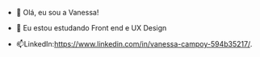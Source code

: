 - 👋 Olá, eu sou a Vanessa!

- 🌱 Eu estou estudando Front end e UX Design

- 📫LinkedIn:https://www.linkedin.com/in/vanessa-campoy-594b35217/.

<!---
vanessacampoy/vanessacampoy is a ✨ special ✨ repository because its `README.md` (this file) appears on your GitHub profile.
You can click the Preview link to take a look at your changes.
--->
